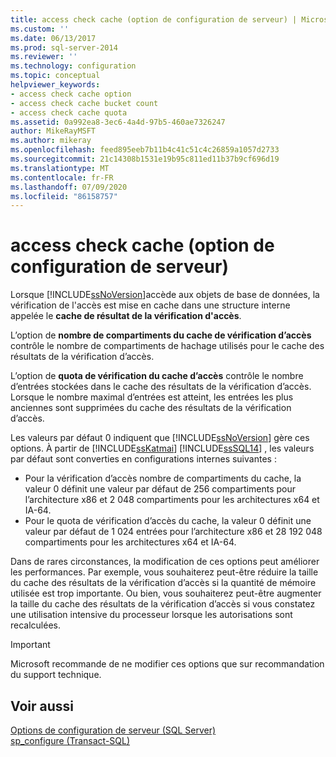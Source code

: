 ```yaml
---
title: access check cache (option de configuration de serveur) | Microsoft Docs
ms.custom: ''
ms.date: 06/13/2017
ms.prod: sql-server-2014
ms.reviewer: ''
ms.technology: configuration
ms.topic: conceptual
helpviewer_keywords:
- access check cache option
- access check cache bucket count
- access check cache quota
ms.assetid: 0a992ea8-3ec6-4a4d-97b5-460ae7326247
author: MikeRayMSFT
ms.author: mikeray
ms.openlocfilehash: feed895eeb7b11b4c41c51c4c26859a1057d2733
ms.sourcegitcommit: 21c14308b1531e19b95c811ed11b37b9cf696d19
ms.translationtype: MT
ms.contentlocale: fr-FR
ms.lasthandoff: 07/09/2020
ms.locfileid: "86158757"
---
```

# <a name="access-check-cache-server-configuration-options"></a>access check cache (option de configuration de serveur)
Lorsque [!INCLUDE[ssNoVersion](../../includes/ssnoversion-md.md)]accède aux objets de base de données, la vérification de l'accès est mise en cache dans une structure interne appelée le **cache de résultat de la vérification d'accès**. 
  
L’option de **nombre de compartiments du cache de vérification d’accès** contrôle le nombre de compartiments de hachage utilisés pour le cache des résultats de la vérification d’accès. 

L’option de **quota de vérification du cache d’accès** contrôle le nombre d’entrées stockées dans le cache des résultats de la vérification d’accès. Lorsque le nombre maximal d’entrées est atteint, les entrées les plus anciennes sont supprimées du cache des résultats de la vérification d’accès.
  
Les valeurs par défaut 0 indiquent que [!INCLUDE[ssNoVersion](../../includes/ssnoversion-md.md)] gère ces options. À partir de [!INCLUDE[ssKatmai](../../includes/ssKatmai-md.md)] [!INCLUDE[ssSQL14](../../includes/sssql14-md.md)] , les valeurs par défaut sont converties en configurations internes suivantes :
-   Pour la vérification d’accès nombre de compartiments du cache, la valeur 0 définit une valeur par défaut de 256 compartiments pour l’architecture x86 et 2 048 compartiments pour les architectures x64 et IA-64.
-   Pour le quota de vérification d’accès du cache, la valeur 0 définit une valeur par défaut de 1 024 entrées pour l’architecture x86 et 28 192 048 compartiments pour les architectures x64 et IA-64.

Dans de rares circonstances, la modification de ces options peut améliorer les performances. Par exemple, vous souhaiterez peut-être réduire la taille du cache des résultats de la vérification d’accès si la quantité de mémoire utilisée est trop importante. Ou bien, vous souhaiterez peut-être augmenter la taille du cache des résultats de la vérification d’accès si vous constatez une utilisation intensive du processeur lorsque les autorisations sont recalculées.

> [!IMPORTANT]
> Microsoft recommande de ne modifier ces options que sur recommandation du support technique.
  
## <a name="see-also"></a>Voir aussi  
 [Options de configuration de serveur &#40;SQL Server&#41;](server-configuration-options-sql-server.md)   
 [sp_configure &#40;Transact-SQL&#41;](/sql/relational-databases/system-stored-procedures/sp-configure-transact-sql)  
  
  
